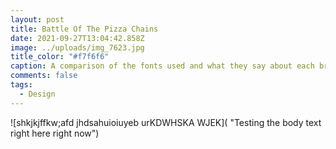 ```yaml
---
layout: post
title: Battle Of The Pizza Chains
date: 2021-09-27T13:04:42.858Z
image: ../uploads/img_7623.jpg
title_color: "#f7f6f6"
caption: A comparison of the fonts used and what they say about each brand.
comments: false
tags:
  - Design
---
```

![shkjkjffkw;afd jhdsahuioiuyeb urKDWHSKA WJEK]( "Testing the body text right here right now")